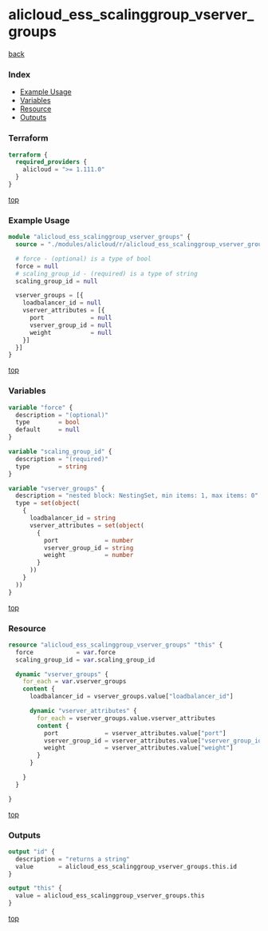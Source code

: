 # alicloud_ess_scalinggroup_vserver_groups

[back](../alicloud.md)

### Index

- [Example Usage](#example-usage)
- [Variables](#variables)
- [Resource](#resource)
- [Outputs](#outputs)

### Terraform

```terraform
terraform {
  required_providers {
    alicloud = ">= 1.111.0"
  }
}
```

[top](#index)

### Example Usage

```terraform
module "alicloud_ess_scalinggroup_vserver_groups" {
  source = "./modules/alicloud/r/alicloud_ess_scalinggroup_vserver_groups"

  # force - (optional) is a type of bool
  force = null
  # scaling_group_id - (required) is a type of string
  scaling_group_id = null

  vserver_groups = [{
    loadbalancer_id = null
    vserver_attributes = [{
      port             = null
      vserver_group_id = null
      weight           = null
    }]
  }]
}
```

[top](#index)

### Variables

```terraform
variable "force" {
  description = "(optional)"
  type        = bool
  default     = null
}

variable "scaling_group_id" {
  description = "(required)"
  type        = string
}

variable "vserver_groups" {
  description = "nested block: NestingSet, min items: 1, max items: 0"
  type = set(object(
    {
      loadbalancer_id = string
      vserver_attributes = set(object(
        {
          port             = number
          vserver_group_id = string
          weight           = number
        }
      ))
    }
  ))
}
```

[top](#index)

### Resource

```terraform
resource "alicloud_ess_scalinggroup_vserver_groups" "this" {
  force            = var.force
  scaling_group_id = var.scaling_group_id

  dynamic "vserver_groups" {
    for_each = var.vserver_groups
    content {
      loadbalancer_id = vserver_groups.value["loadbalancer_id"]

      dynamic "vserver_attributes" {
        for_each = vserver_groups.value.vserver_attributes
        content {
          port             = vserver_attributes.value["port"]
          vserver_group_id = vserver_attributes.value["vserver_group_id"]
          weight           = vserver_attributes.value["weight"]
        }
      }

    }
  }

}
```

[top](#index)

### Outputs

```terraform
output "id" {
  description = "returns a string"
  value       = alicloud_ess_scalinggroup_vserver_groups.this.id
}

output "this" {
  value = alicloud_ess_scalinggroup_vserver_groups.this
}
```

[top](#index)